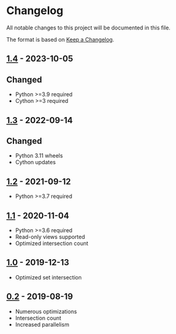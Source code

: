 # Changelog
All notable changes to this project will be documented in this file.

The format is based on [Keep a Changelog](https://keepachangelog.com/en/1.1.0/).

## [1.4](https://pypi.org/project/spector/1.4/) - 2023-10-05
## Changed
* Python >=3.9 required
* Cython >=3 required

## [1.3](https://pypi.org/project/spector/1.3/) - 2022-09-14
## Changed
* Python 3.11 wheels
* Cython updates

## [1.2](https://pypi.org/project/spector/1.2/) - 2021-09-12
* Python >=3.7 required

## [1.1](https://pypi.org/project/spector/1.1/) - 2020-11-04
* Python >=3.6 required
* Read-only views supported
* Optimized intersection count

## [1.0](https://pypi.org/project/spector/1.0/) - 2019-12-13
* Optimized set intersection

## [0.2](https://pypi.org/project/spector/0.2/) - 2019-08-19
* Numerous optimizations
* Intersection count
* Increased parallelism
